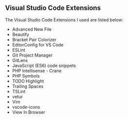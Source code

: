 ## Visual Studio Code Extensions

The Visual Studio Code Extensions I used are listed below:

- Advanced New File
- Beautify
- Bracket Pair Colorizer
- EditorConfig for VS Code
- ESLint
- Git Project Manager
- GitLens
- JavaScript (ES6) code snippets
- PHP Intellisense - Crane
- PHP Symbols
- TODO Highlight
- Trailing Spaces
- TSLint
- vetur
- Vim
- vscode-icons
- View In Browser
